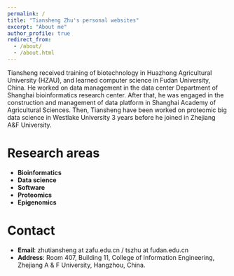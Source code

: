 ```yaml
---
permalink: /
title: "Tiansheng Zhu's personal websites"
excerpt: "About me"
author_profile: true
redirect_from: 
  - /about/
  - /about.html
---
```


Tiansheng received training of biotechnology in Huazhong Agricultural University (HZAU), and learned computer science in Fudan University, China. He worked on data management in the data center Department of Shanghai bioinformatics research center. After that, he was engaged in the construction and management of data platform in Shanghai Academy of Agricultural Sciences. Then, Tiansheng have been worked on proteomic big data science in Westlake University 3 years before he joined in Zhejiang A&F University.

Research areas
======
* **Bioinformatics**
* **Data science**
* **Software**
* **Proteomics**
* **Epigenomics**

Contact
======
* **Email**: zhutiansheng at zafu.edu.cn / tszhu at fudan.edu.cn
* **Address**: Room 407, Building 11, College of Information Engineering, Zhejiang A & F University, Hangzhou, China.
